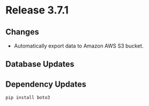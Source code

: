 # Release 3.7.1

## Changes
* Automatically export data to Amazon AWS S3 bucket.

## Database Updates

## Dependency Updates

```
pip install boto3
```
